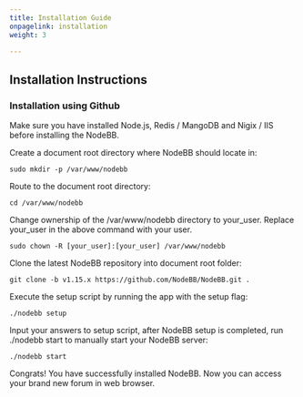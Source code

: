 ```yaml
---
title: Installation Guide
onpagelink: installation
weight: 3

---
```


Installation Instructions
-------------------------

### Installation using Github

Make sure you have installed Node.js, Redis / MangoDB and Nigix / IIS before installing the NodeBB.

Create a document root directory where NodeBB should locate in:

 ```
sudo mkdir -p /var/www/nodebb
```

Route to the document root directory:

 ```
cd /var/www/nodebb
```

Change ownership of the /var/www/nodebb directory to your\_user. Replace your\_user in the above command with your user.

 ```
sudo chown -R [your_user]:[your_user] /var/www/nodebb
```

Clone the latest NodeBB repository into document root folder:

 ```
git clone -b v1.15.x https://github.com/NodeBB/NodeBB.git .
```

Execute the setup script by running the app with the setup flag:

 ```
./nodebb setup
```

Input your answers to setup script, after NodeBB setup is completed, run ./nodebb start to manually start your NodeBB server:

 ```
./nodebb start
```

Congrats! You have successfully installed NodeBB. Now you can access your brand new forum in web browser.